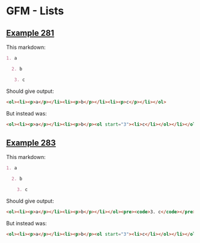 # GFM - Lists

## [Example 281](https://spec.commonmark.org/0.29/#example-281)

This markdown:

````````````markdown
1. a

  2. b

   3. c

````````````

Should give output:

````````````html
<ol><li><p>a</p></li><li><p>b</p></li><li><p>c</p></li></ol>
````````````

But instead was:

````````````html
<ol><li><p>a</p></li><li><p>b</p><ol start="3"><li>c</li></ol></li></ol>
````````````
## [Example 283](https://spec.commonmark.org/0.29/#example-283)

This markdown:

````````````markdown
1. a

  2. b

    3. c

````````````

Should give output:

````````````html
<ol><li><p>a</p></li><li><p>b</p></li></ol><pre><code>3. c</code></pre>
````````````

But instead was:

````````````html
<ol><li><p>a</p></li><li><p>b</p><ol start="3"><li>c</li></ol></li></ol>
````````````
